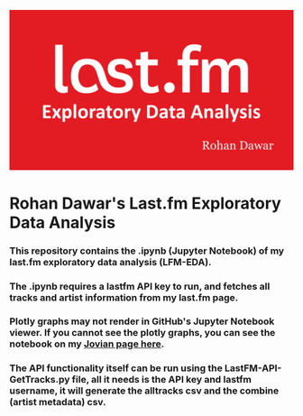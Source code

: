 ![HeaderBanner](https://raw.githubusercontent.com/Rohan-Dawar/LASTFM-EDA/main/lfmeda.png)

# Rohan Dawar's Last.fm Exploratory Data Analysis

### This repository contains the .ipynb (Jupyter Notebook) of my last.fm exploratory data analysis (LFM-EDA).
### The .ipynb requires a lastfm API key to run, and fetches all tracks and artist information from my last.fm page.
### Plotly graphs may not render in GitHub's Jupyter Notebook viewer. If you cannot see the plotly graphs, you can see the notebook on my [Jovian page here](https://jovian.ai/rohan-dawar/rohan-dawar-jztdsp2-lastfm-eda2).
### The API functionality itself can be run using the LastFM-API-GetTracks.py file, all it needs is the API key and lastfm username, it will generate the alltracks csv and the combine (artist metadata) csv.
